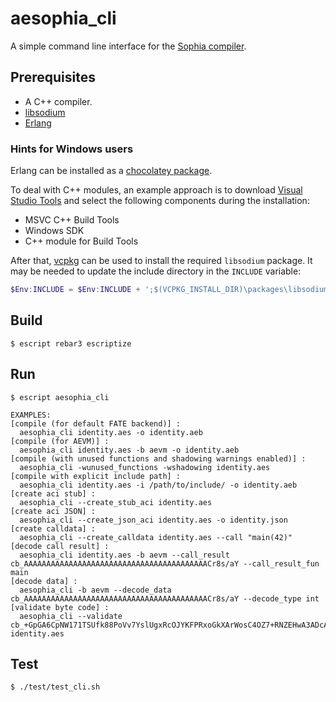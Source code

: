 # aesophia_cli

A simple command line interface for the [Sophia compiler](https://github.com/aeternity/aesophia).

## Prerequisites

- A C++ compiler.
- [libsodium](https://libsodium.gitbook.io/doc/)
- [Erlang](https://www.erlang.org/)

### Hints for Windows users

Erlang can be installed as a [chocolatey package](https://community.chocolatey.org/packages/erlang).

To deal with C++ modules, an example approach is to download [Visual Studio Tools](https://visualstudio.microsoft.com/downloads/)
and select the following components during the installation:

- MSVC C++ Build Tools
- Windows SDK
- C++ module for Build Tools

After that, [vcpkg](https://vcpkg.io/en/index.html) can be used to install the required `libsodium` package.
It may be needed to update the include directory in the `INCLUDE` variable:

```powershell
$Env:INCLUDE = $Env:INCLUDE + ';$(VCPKG_INSTALL_DIR)\packages\libsodium_x86-windows\include\'
```

## Build

    $ escript rebar3 escriptize

## Run

    $ escript aesophia_cli

```
EXAMPLES:
[compile (for default FATE backend)] :
  aesophia_cli identity.aes -o identity.aeb
[compile (for AEVM)] :
  aesophia_cli identity.aes -b aevm -o identity.aeb
[compile (with unused functions and shadowing warnings enabled)] :
  aesophia_cli -wunused_functions -wshadowing identity.aes
[compile with explicit include path] :
  aesophia_cli identity.aes -i /path/to/include/ -o identity.aeb
[create aci stub] :
  aesophia_cli --create_stub_aci identity.aes
[create aci JSON] :
  aesophia_cli --create_json_aci identity.aes -o identity.json
[create calldata] :
  aesophia_cli --create_calldata identity.aes --call "main(42)"
[decode call result] :
  aesophia_cli identity.aes -b aevm --call_result cb_AAAAAAAAAAAAAAAAAAAAAAAAAAAAAAAAAAAAAAAAACr8s/aY --call_result_fun main
[decode data] :
  aesophia_cli -b aevm --decode_data cb_AAAAAAAAAAAAAAAAAAAAAAAAAAAAAAAAAAAAAAAAACr8s/aY --decode_type int
[validate byte code] :
  aesophia_cli --validate cb_+GpGA6CpNW171TSUfk88PoVv7YslUgxRcOJYKFPRxoGkXArWosC4OZ7+RNZEHwA3ADcAGg6CPwEDP/64F37sADcBBwcBAQCWLwIRRNZEHxFpbml0EbgXfuwRbWFpboIvAIk0LjEuMC1yYzEAXs3cNQ== identity.aes
```

## Test

    $ ./test/test_cli.sh
